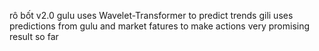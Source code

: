 rô bốt v2.0 
gulu uses Wavelet-Transformer to predict trends
gili uses predictions from gulu and market fatures to make actions
very promising result so far
